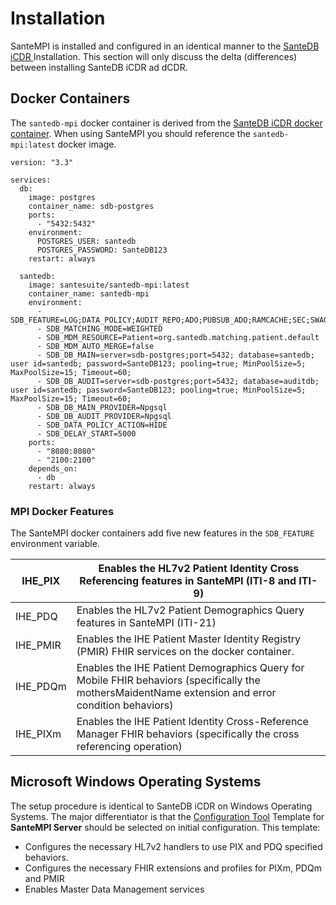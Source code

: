 # Installation

SanteMPI is installed and configured in an identical manner to the [SanteDB iCDR ](../installation/installation/)Installation. This section will only discuss the delta (differences) between installing SanteDB iCDR ad dCDR.

## Docker Containers

The `santedb-mpi` docker container is derived from the [SanteDB iCDR docker container](../installation/installation/santedb-server/docker-containers/#santempi-application). When using SanteMPI you should reference the `santedb-mpi:latest` docker image.

```
version: "3.3"

services:
  db:
    image: postgres
    container_name: sdb-postgres
    ports:
      - "5432:5432"
    environment:
      POSTGRES_USER: santedb
      POSTGRES_PASSWORD: SanteDB123
    restart: always

  santedb:
    image: santesuite/santedb-mpi:latest
    container_name: santedb-mpi
    environment:
      - SDB_FEATURE=LOG;DATA_POLICY;AUDIT_REPO;ADO;PUBSUB_ADO;RAMCACHE;SEC;SWAGGER;OPENID;FHIR;HL7;HDSI;AMI;BIS;MDM;MATCHING;IHE_PIXM;IHE_PDQM;IHE_PMIR;IHE_PIX;IHE_PDQ
      - SDB_MATCHING_MODE=WEIGHTED
      - SDB_MDM_RESOURCE=Patient=org.santedb.matching.patient.default
      - SDB_MDM_AUTO_MERGE=false
      - SDB_DB_MAIN=server=sdb-postgres;port=5432; database=santedb; user id=santedb; password=SanteDB123; pooling=true; MinPoolSize=5; MaxPoolSize=15; Timeout=60;
      - SDB_DB_AUDIT=server=sdb-postgres;port=5432; database=auditdb; user id=santedb; password=SanteDB123; pooling=true; MinPoolSize=5; MaxPoolSize=15; Timeout=60;
      - SDB_DB_MAIN_PROVIDER=Npgsql
      - SDB_DB_AUDIT_PROVIDER=Npgsql
      - SDB_DATA_POLICY_ACTION=HIDE
      - SDB_DELAY_START=5000
    ports:
      - "8080:8080"
      - "2100:2100"
    depends_on:
      - db
    restart: always
```

### MPI Docker Features

The SanteMPI docker containers add five new features in the `SDB_FEATURE` environment variable.

| IHE\_PIX  | Enables the HL7v2 Patient Identity Cross Referencing features in SanteMPI (ITI-8 and ITI-9)                                                        |
| --------- | -------------------------------------------------------------------------------------------------------------------------------------------------- |
| IHE\_PDQ  | Enables the HL7v2 Patient Demographics Query features in SanteMPI (ITI-21)                                                                         |
| IHE\_PMIR | Enables the IHE Patient Master Identity Registry (PMIR) FHIR services on the docker container.                                                     |
| IHE\_PDQm | Enables the IHE Patient Demographics Query for Mobile FHIR behaviors (specifically the mothersMaidentName extension and error condition behaviors) |
| IHE\_PIXm | Enables the IHE Patient Identity Cross-Reference Manager FHIR behaviors (specifically the cross referencing operation)                             |

## Microsoft Windows Operating Systems

The setup procedure is identical to SanteDB iCDR on Windows Operating Systems. The major differentiator is that the [Configuration Tool](../operations/system-administration/host-administration/configuration-tool/#template) Template for **SanteMPI Server** should be selected on initial configuration. This template:

* Configures the necessary HL7v2 handlers to use PIX and PDQ specified behaviors.
* Configures the necessary FHIR extensions and profiles for PIXm, PDQm and PMIR
* Enables Master Data Management services

